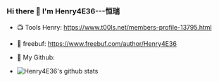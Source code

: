 ### Hi there 👋   I'm Henry4E36---恒瑞

<!--
**Henry4E36/Henry4E36** is a ✨ _special_ ✨ repository because its `README.md` (this file) appears on your GitHub profile.

Here are some ideas to get you started:

- 🔭 I’m currently working on ...
- 🌱 I’m currently learning ...
- 👯 I’m looking to collaborate on ...
- 🤔 I’m looking for help with ...
- 💬 Ask me about ...
- 📫 How to reach me: ...
- 😄 Pronouns: ...
- ⚡ Fun fact: ...
-->
- 📺 Tools Henry: https://www.t00ls.net/members-profile-13795.html

- 🛫 freebuf: https://www.freebuf.com/author/Henry4E36

- 🐧 My Github:
- ![Henry4E36's github stats](https://github-readme-stats.vercel.app/api?username=Henry4E36&show_icons=true&theme=radical)





